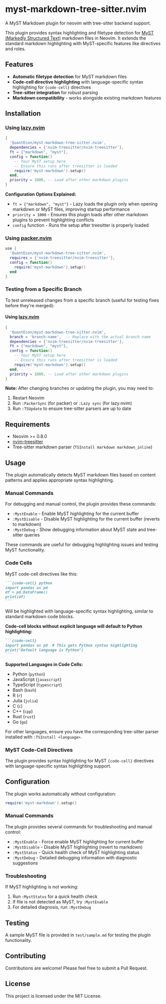 # myst-markdown-tree-sitter.nvim

A MyST Markdown plugin for neovim with tree-sitter backend support.

This plugin provides syntax highlighting and filetype detection for [MyST (Markedly Structured Text)](https://mystmd.org/) markdown files in Neovim. It extends the standard markdown highlighting with MyST-specific features like directives and roles.

## Features

- **Automatic filetype detection** for MyST markdown files
- **Code-cell directive highlighting** with language-specific syntax highlighting for `{code-cell}` directives
- **Tree-sitter integration** for robust parsing
- **Markdown compatibility** - works alongside existing markdown features

## Installation

### Using [lazy.nvim](https://github.com/folke/lazy.nvim)

```lua
{
  'QuantEcon/myst-markdown-tree-sitter.nvim',
  dependencies = {'nvim-treesitter/nvim-treesitter'},
  ft = {"markdown", "myst"},
  config = function()
    -- Your MyST setup here
    -- Ensure this runs after treesitter is loaded
    require('myst-markdown').setup()
  end,
  priority = 1000, -- Load after other markdown plugins
}
```

**Configuration Options Explained:**
- `ft = {"markdown", "myst"}` - Lazy loads the plugin only when opening markdown or MyST files, improving startup performance
- `priority = 1000` - Ensures this plugin loads after other markdown plugins to prevent highlighting conflicts
- `config` function - Runs the setup after treesitter is properly loaded

### Using [packer.nvim](https://github.com/wbthomason/packer.nvim)

```lua
use {
  'QuantEcon/myst-markdown-tree-sitter.nvim',
  requires = {'nvim-treesitter/nvim-treesitter'},
  config = function()
    require('myst-markdown').setup()
  end
}
```

### Testing from a Specific Branch

To test unreleased changes from a specific branch (useful for testing fixes before they're merged):

#### Using [lazy.nvim](https://github.com/folke/lazy.nvim)

```lua
{
  'QuantEcon/myst-markdown-tree-sitter.nvim',
  branch = 'branch-name',  -- Replace with the actual branch name
  dependencies = {'nvim-treesitter/nvim-treesitter'},
  ft = {"markdown", "myst"},
  config = function()
    -- Your MyST setup here
    -- Ensure this runs after treesitter is loaded
    require('myst-markdown').setup()
  end,
  priority = 1000, -- Load after other markdown plugins
}
```

**Note:** After changing branches or updating the plugin, you may need to:
1. Restart Neovim
2. Run `:PackerSync` (for packer) or `:Lazy sync` (for lazy.nvim)
3. Run `:TSUpdate` to ensure tree-sitter parsers are up to date

## Requirements

- Neovim >= 0.8.0
- [nvim-treesitter](https://github.com/nvim-treesitter/nvim-treesitter)
- Tree-sitter markdown parser (`TSInstall markdown markdown_inline`)

## Usage

The plugin automatically detects MyST markdown files based on content patterns and applies appropriate syntax highlighting.

### Manual Commands

For debugging and manual control, the plugin provides these commands:

- `:MystEnable` - Enable MyST highlighting for the current buffer
- `:MystDisable` - Disable MyST highlighting for the current buffer (reverts to markdown)
- `:MystDebug` - Show debugging information about MyST state and tree-sitter queries

These commands are useful for debugging highlighting issues and testing MyST functionality.

### Code Cells

MyST code-cell directives like this:

````markdown
```{code-cell} python
import pandas as pd
df = pd.DataFrame()
print(df)
```
````

Will be highlighted with language-specific syntax highlighting, similar to standard markdown code blocks.

**Code-cell blocks without explicit language will default to Python highlighting:**

````markdown
```{code-cell}
import pandas as pd  # This gets Python syntax highlighting
print("Default language is Python")
```
````

**Supported Languages in Code Cells:**
- Python (`python`)
- JavaScript (`javascript`) 
- TypeScript (`typescript`)
- Bash (`bash`)
- R (`r`)
- Julia (`julia`)
- C (`c`)
- C++ (`cpp`)
- Rust (`rust`)
- Go (`go`)

For other languages, ensure you have the corresponding tree-sitter parser installed with `:TSInstall <language>`.

### MyST Code-Cell Directives

The plugin provides syntax highlighting for MyST `{code-cell}` directives with language-specific syntax highlighting support.

## Configuration

The plugin works automatically without configuration:

```lua
require('myst-markdown').setup()
```

### Manual Commands

The plugin provides several commands for troubleshooting and manual control:

- `:MystEnable` - Force enable MyST highlighting for current buffer
- `:MystDisable` - Disable MyST highlighting (revert to markdown)
- `:MystStatus` - Quick health check of MyST highlighting status
- `:MystDebug` - Detailed debugging information with diagnostic suggestions

### Troubleshooting

If MyST highlighting is not working:

1. Run `:MystStatus` for a quick health check
2. If file is not detected as MyST, try `:MystEnable`
3. For detailed diagnosis, run `:MystDebug`

## Testing

A sample MyST file is provided in `test/sample.md` for testing the plugin functionality.

## Contributing

Contributions are welcome! Please feel free to submit a Pull Request.

## License

This project is licensed under the MIT License.
